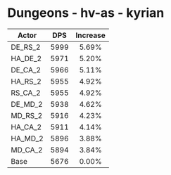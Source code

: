 # Dungeons - hv-as - kyrian
| Actor | DPS | Increase |
|---|:---:|:---:|
|DE_RS_2|5999|5.69%|
|HA_DE_2|5971|5.20%|
|DE_CA_2|5966|5.11%|
|HA_RS_2|5955|4.92%|
|RS_CA_2|5955|4.92%|
|DE_MD_2|5938|4.62%|
|MD_RS_2|5916|4.23%|
|HA_CA_2|5911|4.14%|
|HA_MD_2|5896|3.88%|
|MD_CA_2|5894|3.84%|
|Base|5676|0.00%|
